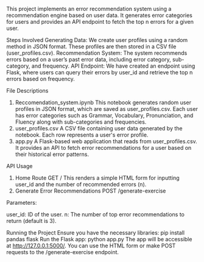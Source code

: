 This project implements an error recommendation system using a recommendation engine based on user data. It generates error categories for users and provides an API endpoint to fetch the top n errors for a given user.

Steps Involved
Generating Data: We create user profiles using a random method in JSON format. These profiles are then stored in a CSV file (user_profiles.csv).
Recommendation System: The system recommends errors based on a user’s past error data, including error category, sub-category, and frequency.
API Endpoint: We have created an endpoint using Flask, where users can query their errors by user_id and retrieve the top n errors based on frequency.

File Descriptions
1. Reccomendation_system.ipynb
This notebook generates random user profiles in JSON format, which are saved as user_profiles.csv.
Each user has error categories such as Grammar, Vocabulary, Pronunciation, and Fluency along with sub-categories and frequencies.
2. user_profiles.csv
A CSV file containing user data generated by the notebook. Each row represents a user's error profile.
3. app.py
A Flask-based web application that reads from user_profiles.csv.
It provides an API to fetch error recommendations for a user based on their historical error patterns.

API Usage
1. Home Route
GET /
This renders a simple HTML form for inputting user_id and the number of recommended errors (n).
2. Generate Error Recommendations
POST /generate-exercise

Parameters:

user_id: ID of the user.
n: The number of top error recommendations to return (default is 3).

Running the Project
Ensure you have the necessary libraries:
pip install pandas flask
Run the Flask app:
python app.py
The app will be accessible at http://127.0.0.1:5000/. You can use the HTML form or make POST requests to the /generate-exercise endpoint.
